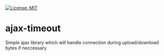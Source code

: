 [![License: MIT](https://img.shields.io/badge/License-MIT-yellow.svg)](https://opensource.org/licenses/MIT)

# ajax-timeout
Simple ajax library which will handle connection during upload/download bytes if neccessary
